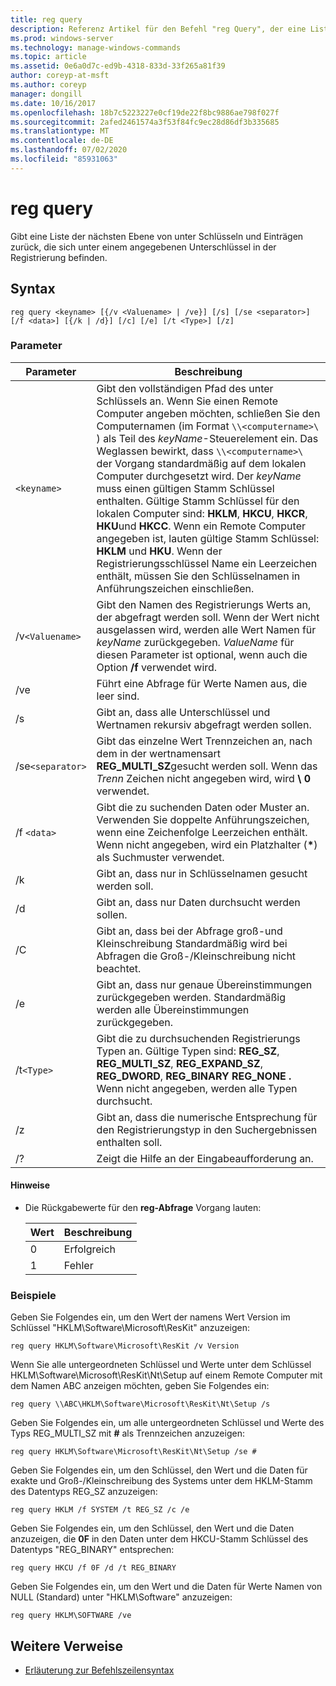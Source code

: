 ```yaml
---
title: reg query
description: Referenz Artikel für den Befehl "reg Query", der eine Liste der nächsten Ebene von unter Schlüsseln und Einträgen zurückgibt, die sich unter einem angegebenen Unterschlüssel in der Registrierung befinden.
ms.prod: windows-server
ms.technology: manage-windows-commands
ms.topic: article
ms.assetid: 0e6a0d7c-ed9b-4318-833d-33f265a81f39
author: coreyp-at-msft
ms.author: coreyp
manager: dongill
ms.date: 10/16/2017
ms.openlocfilehash: 18b7c5223227e0cf19de22f8bc9886ae798f027f
ms.sourcegitcommit: 2afed2461574a3f53f84fc9ec28d86df3b335685
ms.translationtype: MT
ms.contentlocale: de-DE
ms.lasthandoff: 07/02/2020
ms.locfileid: "85931063"
---
```

# <a name="reg-query"></a>reg query

Gibt eine Liste der nächsten Ebene von unter Schlüsseln und Einträgen zurück, die sich unter einem angegebenen Unterschlüssel in der Registrierung befinden.

## <a name="syntax"></a>Syntax

```
reg query <keyname> [{/v <Valuename> | /ve}] [/s] [/se <separator>] [/f <data>] [{/k | /d}] [/c] [/e] [/t <Type>] [/z]
```

### <a name="parameters"></a>Parameter

| Parameter | Beschreibung |
|--|--|
| `<keyname>` | Gibt den vollständigen Pfad des unter Schlüssels an. Wenn Sie einen Remote Computer angeben möchten, schließen Sie den Computernamen (im Format `\\<computername>\` ) als Teil des *keyName*-Steuerelement ein. Das Weglassen bewirkt, dass `\\<computername>\` der Vorgang standardmäßig auf dem lokalen Computer durchgesetzt wird. Der *keyName* muss einen gültigen Stamm Schlüssel enthalten. Gültige Stamm Schlüssel für den lokalen Computer sind: **HKLM**, **HKCU**, **HKCR**, **HKU**und **HKCC**. Wenn ein Remote Computer angegeben ist, lauten gültige Stamm Schlüssel: **HKLM** und **HKU**. Wenn der Registrierungsschlüssel Name ein Leerzeichen enthält, müssen Sie den Schlüsselnamen in Anführungszeichen einschließen. |
| /v`<Valuename>` | Gibt den Namen des Registrierungs Werts an, der abgefragt werden soll. Wenn der Wert nicht ausgelassen wird, werden alle Wert Namen für *keyName* zurückgegeben. *ValueName* für diesen Parameter ist optional, wenn auch die Option **/f** verwendet wird. |
| /ve | Führt eine Abfrage für Werte Namen aus, die leer sind. |
| /s | Gibt an, dass alle Unterschlüssel und Wertnamen rekursiv abgefragt werden sollen. |
| /se`<separator>` | Gibt das einzelne Wert Trennzeichen an, nach dem in der wertnamensart **REG_MULTI_SZ**gesucht werden soll. Wenn das *Trenn* Zeichen nicht angegeben wird, wird **\ 0** verwendet. |
| /f `<data>` | Gibt die zu suchenden Daten oder Muster an. Verwenden Sie doppelte Anführungszeichen, wenn eine Zeichenfolge Leerzeichen enthält. Wenn nicht angegeben, wird ein Platzhalter (**&#42;**) als Suchmuster verwendet. |
| /k | Gibt an, dass nur in Schlüsselnamen gesucht werden soll. |
| /d | Gibt an, dass nur Daten durchsucht werden sollen. |
| /C | Gibt an, dass bei der Abfrage groß-und Kleinschreibung Standardmäßig wird bei Abfragen die Groß-/Kleinschreibung nicht beachtet. |
| /e | Gibt an, dass nur genaue Übereinstimmungen zurückgegeben werden. Standardmäßig werden alle Übereinstimmungen zurückgegeben. |
| /t`<Type>` | Gibt die zu durchsuchenden Registrierungs Typen an. Gültige Typen sind: **REG_SZ**, **REG_MULTI_SZ**, **REG_EXPAND_SZ**, **REG_DWORD**, **REG_BINARY REG_NONE** **.** Wenn nicht angegeben, werden alle Typen durchsucht. |
| /z | Gibt an, dass die numerische Entsprechung für den Registrierungstyp in den Suchergebnissen enthalten soll. |
| /? | Zeigt die Hilfe an der Eingabeaufforderung an. |

#### <a name="remarks"></a>Hinweise

- Die Rückgabewerte für den **reg-Abfrage** Vorgang lauten:

    | Wert | Beschreibung |
    |--|--|
    | 0 | Erfolgreich |
    | 1 | Fehler |

### <a name="examples"></a>Beispiele

Geben Sie Folgendes ein, um den Wert der namens Wert Version im Schlüssel "HKLM\Software\Microsoft\ResKit" anzuzeigen:

```
reg query HKLM\Software\Microsoft\ResKit /v Version
```

Wenn Sie alle untergeordneten Schlüssel und Werte unter dem Schlüssel HKLM\Software\Microsoft\ResKit\Nt\Setup auf einem Remote Computer mit dem Namen ABC anzeigen möchten, geben Sie Folgendes ein:

```
reg query \\ABC\HKLM\Software\Microsoft\ResKit\Nt\Setup /s
```

Geben Sie Folgendes ein, um alle untergeordneten Schlüssel und Werte des Typs REG_MULTI_SZ mit **#** als Trennzeichen anzuzeigen:

```
reg query HKLM\Software\Microsoft\ResKit\Nt\Setup /se #
```

Geben Sie Folgendes ein, um den Schlüssel, den Wert und die Daten für exakte und Groß-/Kleinschreibung des Systems unter dem HKLM-Stamm des Datentyps REG_SZ anzuzeigen:

```
reg query HKLM /f SYSTEM /t REG_SZ /c /e
```

Geben Sie Folgendes ein, um den Schlüssel, den Wert und die Daten anzuzeigen, die **0F** in den Daten unter dem HKCU-Stamm Schlüssel des Datentyps "REG_BINARY" entsprechen:

```
reg query HKCU /f 0F /d /t REG_BINARY
```

Geben Sie Folgendes ein, um den Wert und die Daten für Werte Namen von NULL (Standard) unter "HKLM\Software" anzuzeigen:

```
reg query HKLM\SOFTWARE /ve
```

## <a name="additional-references"></a>Weitere Verweise

- [Erläuterung zur Befehlszeilensyntax](command-line-syntax-key.md)
